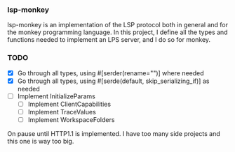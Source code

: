 ### lsp-monkey

lsp-monkey is an implementation of the LSP protocol both in general 
and for the monkey programming language.  In this project, I define 
all the types and functions needed to implement an LPS server, and 
I do so for monkey.

### TODO 

- [x] Go through all types, using #[serder(rename="")] where needed
- [x] Go through all types, using #[serde(default, skip_serializing_if)] as needed
- [ ] Implement InitializeParams
    - [ ] Implement ClientCapabilities
    - [ ] Implement TraceValues
    - [ ] Implement WorkspaceFolders

On pause until HTTP1.1 is implemented.  I have too many side projects and this 
one is way too big.

